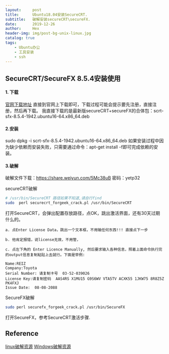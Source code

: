 ```yaml
---
layout:     post
title:      Ubuntu18.04安装SecureCRT.
subtitle:   破解安装secureCRT\secureFX.
date:       2019-12-26
author:     Hex
header-img: img/post-bg-unix-linux.jpg
catalog: true
tags:
    - Ubuntu办公
    - 工具安装
    - ssh
---
```


## SecureCRT/SecureFX 8.5.4安装使用

#### 1. 下载
[官网下载地址](https://www.vandyke.com/download/index.html)
直接到官网上下载即可，下载过程可能会提示要先注册，直接注册，然后再下载。
我直接下载的是最新版secureCRT+secureFX的合体包：scrt-sfx-8.5.4-1942.ubuntu16-64.x86_64.deb


#### 2.安装

sudo dpkg -i scrt-sfx-8.5.4-1942.ubuntu16-64.x86_64.deb
如果安装过程中因为缺少依赖而安装失败，只需要通过命令：apt-get install -f即可完成依赖的安装。


#### 3.破解

破解文件下载：https://share.weiyun.com/5Mc38uB 密码：yetp32

secureCRT破解
```bash
# /usr/bin/SecureCRT 路径如果不知道,请自行find
sudo  perl securecrt_forgeek_crack.pl /usr/bin/SecureCRT
```
打开SecureCRT，会弹出配置存放路径，点OK，跳出激活界面，还有30天过期什么的。

	a. 点Enter License Data，跳出一个文本框，不用输任何东西!!! 直接点下一步

	b. 他肯定报错，说license无效，不用管，

	c. 点左下角的 Enter Licence Manually, 然后要求输入各种信息，照着上面命令执行完的output信息复制粘贴上去就行。下面是举例:

    Name:REIZ
    Company:Toyota
    Serial Number: 请复制卡号  03-52-039026
    License Key:请复制密码  AAS4RS X1MU15 G9S6WV VTA5TV ACXK55 1JKW75 8R8Z5Z PK4FXJ
    Issue Date:  08-08-2088


SecureFX破解
```bash
sudo perl securefx_forgeek_crack.pl /usr/bin/SecureFX
```
打开SecureFX，参考SecureCRT激活步骤.



## Reference
[linux破解资源](https://www.52pojie.cn/thread-1000970-1-1.html)
[Windows破解资源](https://blog.csdn.net/MrDmmm/article/details/89527261)

